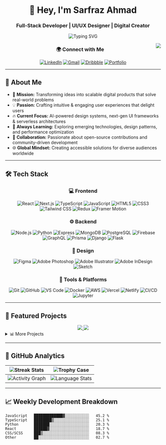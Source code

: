 <div align="center">

# 👋 Hey, I'm **Sarfraz Ahmad**
### Full-Stack Developer | UI/UX Designer | Digital Creator

![Typing SVG](https://readme-typing-svg.demolab.com?font=Fira+Code&size=24&duration=4000&pause=1000&color=58A6FF&center=true&vCenter=true&width=1000&height=90&lines=Turning+Ideas+into+Reality;Building+Scalable+and+Beautiful+Web+Apps;Crafting+User-Centric+Designs;Innovating+with+AI+%26+Modern+Technologies)

<img src="https://komarev.com/ghpvc/?username=creativesar&label=Profile+Views&color=0e75b6&style=flat" align="right">

### 🌍 Connect with Me
[![LinkedIn](https://img.shields.io/badge/-LinkedIn-0077B5?style=for-the-badge&logo=linkedin&logoColor=white)](https://www.linkedin.com/in/sarfraz-ahmad-595428286/)
[![Gmail](https://img.shields.io/badge/-Gmail-D14836?style=for-the-badge&logo=gmail&logoColor=white)](mailto:uniqueluck68@gmail.com)
[![Dribbble](https://img.shields.io/badge/-Dribbble-EA4C89?style=for-the-badge&logo=dribbble&logoColor=white)](https://dribbble.com/yourprofile)
[![Portfolio](https://img.shields.io/badge/-Portfolio-000000?style=for-the-badge&logo=vercel&logoColor=white)](https://yourportfolio.com)

</div>

---

## 🚀 About Me
- 🎯 **Mission:** Transforming ideas into scalable digital products that solve real-world problems
- 💡 **Passion:** Crafting intuitive & engaging user experiences that delight users
- 🔥 **Current Focus:** AI-powered design systems, next-gen UI frameworks & serverless architectures
- 🌱 **Always Learning:** Exploring emerging technologies, design patterns, and performance optimization
- 🤝 **Collaboration:** Passionate about open-source contributions and community-driven development
- 🌐 **Global Mindset:** Creating accessible solutions for diverse audiences worldwide

---

## 🛠 Tech Stack

<div align="center">

### 💻 Frontend
![React](https://img.shields.io/badge/-React-61DAFB?logo=react&logoColor=black&style=for-the-badge)
![Next.js](https://img.shields.io/badge/-Next.js-000000?logo=nextdotjs&logoColor=white&style=for-the-badge)
![TypeScript](https://img.shields.io/badge/-TypeScript-3178C6?logo=typescript&logoColor=white&style=for-the-badge)
![JavaScript](https://img.shields.io/badge/-JavaScript-F7DF1E?logo=javascript&logoColor=black&style=for-the-badge)
![HTML5](https://img.shields.io/badge/-HTML5-E34F26?logo=html5&logoColor=white&style=for-the-badge)
![CSS3](https://img.shields.io/badge/-CSS3-1572B6?logo=css3&logoColor=white&style=for-the-badge)
![Tailwind CSS](https://img.shields.io/badge/-Tailwind-06B6D4?logo=tailwindcss&logoColor=white&style=for-the-badge)
![Redux](https://img.shields.io/badge/-Redux-764ABC?logo=redux&logoColor=white&style=for-the-badge)
![Framer Motion](https://img.shields.io/badge/-Framer_Motion-0055FF?logo=framer&logoColor=white&style=for-the-badge)

### ⚙️ Backend
![Node.js](https://img.shields.io/badge/-Node.js-339933?logo=nodedotjs&logoColor=white&style=for-the-badge)
![Python](https://img.shields.io/badge/-Python-3776AB?logo=python&logoColor=white&style=for-the-badge)
![Express](https://img.shields.io/badge/-Express-000000?logo=express&logoColor=white&style=for-the-badge)
![MongoDB](https://img.shields.io/badge/-MongoDB-47A248?logo=mongodb&logoColor=white&style=for-the-badge)
![PostgreSQL](https://img.shields.io/badge/-PostgreSQL-4169E1?logo=postgresql&logoColor=white&style=for-the-badge)
![Firebase](https://img.shields.io/badge/-Firebase-FFCA28?logo=firebase&logoColor=black&style=for-the-badge)
![GraphQL](https://img.shields.io/badge/-GraphQL-E10098?logo=graphql&logoColor=white&style=for-the-badge)
![Prisma](https://img.shields.io/badge/-Prisma-2D3748?logo=prisma&logoColor=white&style=for-the-badge)
![Django](https://img.shields.io/badge/-Django-092E20?logo=django&logoColor=white&style=for-the-badge)
![Flask](https://img.shields.io/badge/-Flask-000000?logo=flask&logoColor=white&style=for-the-badge)

### 🎨 Design
![Figma](https://img.shields.io/badge/-Figma-F24E1E?logo=figma&logoColor=white&style=for-the-badge)
![Adobe Photoshop](https://img.shields.io/badge/-Photoshop-31A8FF?logo=adobephotoshop&logoColor=white&style=for-the-badge)
![Adobe Illustrator](https://img.shields.io/badge/-Illustrator-FF9A00?logo=adobeillustrator&logoColor=white&style=for-the-badge)
![Adobe InDesign](https://img.shields.io/badge/-InDesign-FF3366?logo=adobeindesign&logoColor=white&style=for-the-badge)
![Sketch](https://img.shields.io/badge/-Sketch-F7B500?logo=sketch&logoColor=black&style=for-the-badge)

### 🔧 Tools & Platforms
![Git](https://img.shields.io/badge/-Git-F05032?logo=git&logoColor=white&style=for-the-badge)
![GitHub](https://img.shields.io/badge/-GitHub-181717?logo=github&logoColor=white&style=for-the-badge)
![VS Code](https://img.shields.io/badge/-VS_Code-007ACC?logo=visualstudiocode&logoColor=white&style=for-the-badge)
![Docker](https://img.shields.io/badge/-Docker-2496ED?logo=docker&logoColor=white&style=for-the-badge)
![AWS](https://img.shields.io/badge/-AWS-232F3E?logo=amazonaws&logoColor=white&style=for-the-badge)
![Vercel](https://img.shields.io/badge/-Vercel-000000?logo=vercel&logoColor=white&style=for-the-badge)
![Netlify](https://img.shields.io/badge/-Netlify-00C7B7?logo=netlify&logoColor=white&style=for-the-badge)
![CI/CD](https://img.shields.io/badge/-CI/CD-2088FF?logo=githubactions&logoColor=white&style=for-the-badge)
![Jupyter](https://img.shields.io/badge/-Jupyter-F37626?logo=jupyter&logoColor=white&style=for-the-badge)

</div>

---

## 📂 Featured Projects

<div align="center">

<a href="https://github.com/creativesar/project1">
  <img src="https://github-readme-stats.vercel.app/api/pin/?username=creativesar&repo=project1&theme=tokyonight" />
</a>
<a href="https://github.com/creativesar/project2">
  <img src="https://github-readme-stats.vercel.app/api/pin/?username=creativesar&repo=project2&theme=tokyonight" />
</a>

</div>

<details>
  <summary>📊 More Projects</summary>
  <div align="center" style="margin-top: 20px;">
    <a href="https://github.com/creativesar/project3">
      <img src="https://github-readme-stats.vercel.app/api/pin/?username=creativesar&repo=project3&theme=tokyonight" />
    </a>
    <a href="https://github.com/creativesar/project4">
      <img src="https://github-readme-stats.vercel.app/api/pin/?username=creativesar&repo=project4&theme=tokyonight" />
    </a>
  </div>
</details>

---

## 💊 GitHub Analytics

<div align="center">

| ![Streak Stats](https://github-readme-streak-stats.herokuapp.com/?user=creativesar&theme=tokyonight&hide_border=true) | ![Trophy Case](https://github-profile-trophy.vercel.app/?username=creativesar&theme=onedark&no-frame=true&row=2&column=4) |
|----------------------------------------------------------------------------------------------------------------------|--------------------------------------------------------------------------------------------------------------------------|
| ![Activity Graph](https://github-readme-activity-graph.vercel.app/graph?username=creativesar&theme=react-dark&hide_border=true&area=true) | ![Language Stats](https://github-readme-stats.vercel.app/api/top-langs/?username=creativesar&layout=compact&theme=tokyonight&langs_count=8) |

</div>

---

## 📈 Weekly Development Breakdown

```text
JavaScript   █████████████▓░░░░░░░░░░░   45.2 %
TypeScript   ████████▒░░░░░░░░░░░░░░░░   25.1 %
Python       ███████░░░░░░░░░░░░░░░░░░   20.3 %
React        ██████▓░░░░░░░░░░░░░░░░░░   18.7 %
CSS/SCSS     ███▒░░░░░░░░░░░░░░░░░░░░░   08.3 %
Other        ██░░░░░░░░░░░░░░░░░░░░░░░   02.7 %
